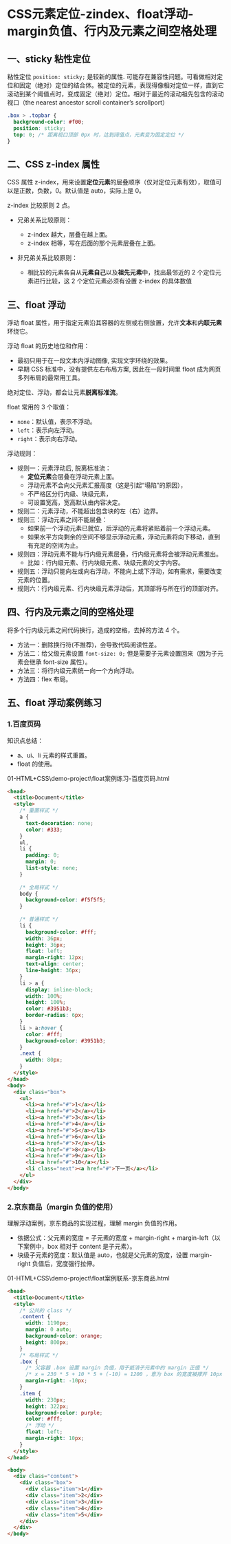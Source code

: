 # CSS元素定位-zindex、float浮动-margin负值、行内及元素之间空格处理

## 一、sticky 粘性定位

粘性定位 `position: sticky;` 是较新的属性. 可能存在兼容性问题。可看做相对定位和固定（绝对）定位的结合体。被定位的元素，表现得像相对定位一样，直到它滚动到某个阈值点时，变成固定（绝对）定位。相对于最近的滚动祖先包含的滚动视口（the nearest ancestor scroll container’s scrollport）

```css
.box > .topbar {
  background-color: #f00;
  position: sticky;
  top: 0; /* 距离视口顶部 0px 时，达到阔值点，元素变为固定定位 */
}
```

## 二、CSS z-index 属性

CSS 属性 z-index，用来设置**定位元素**的层叠顺序（仅对定位元素有效），取值可以是正数，负数，0。默认值是 auto，实际上是 0。

z-index 比较原则 2 点。

- 兄弟关系比较原则：

  - z-index 越大，层叠在越上面。
  - z-index 相等，写在后面的那个元素层叠在上面。

- 非兄弟关系比较原则：

  - 相比较的元素各自从**元素自己**以及**祖先元素**中，找出最邻近的 2 个定位元素进行比较，这 2 个定位元素必须有设置 z-index 的具体数值

## 三、float 浮动

浮动 float 属性，用于指定元素沿其容器的左侧或右侧放置，允许**文本**和**内联元素**环绕它。

浮动 float 的历史地位和作用：

- 最初只用于在一段文本内浮动图像, 实现文字环绕的效果。
- 早期 CSS 标准中，没有提供左右布局方案, 因此在一段时间里 float 成为网页多列布局的最常用工具。

绝对定位、浮动，都会让元素**脱离标准流**。

float 常用的 3 个取值：

- `none`：默认值，表示不浮动。
- `left`：表示向左浮动。
- `right`：表示向右浮动。

浮动规则：

- 规则一：元素浮动后, 脱离标准流：
  - **定位元素**会层叠在浮动元素上面。
  - 浮动元素不会向父元素汇报高度（这是引起“塌陷”的原因），
  - 不严格区分行内级、块级元素，
  - 可设置宽高，宽高默认由内容决定。
- 规则二：元素浮动，不能超出包含块的左（右）边界。
- 规则三：浮动元素之间不能层叠：
  - 如果前一个浮动元素已就位，后浮动的元素将紧贴着前一个浮动元素。
  - 如果水平方向剩余的空间不够显示浮动元素，浮动元素将向下移动，直到有充足的空间为止。
- 规则四：浮动元素不能与行内级元素层叠，行内级元素将会被浮动元素推出。
  - 比如：行内级元素、行内块级元素、块级元素的文字内容。
- 规则五：浮动只能向左或向右浮动，不能向上或下浮动，如有需求，需要改变元素的位置。
- 规则六：行内级元素、行内块级元素浮动后，其顶部将与所在行的顶部对齐。

## 四、行内及元素之间的空格处理

将多个行内级元素之间代码换行，造成的空格，去掉的方法 4 个。

- 方法一：删除换行符(不推荐)，会导致代码阅读性差。
- 方法二：给父级元素设置 `font-size: 0;` 但是需要子元素设置回来（因为子元素会继承 font-size 属性）。
- 方法三：将行内级元素统一向一个方向浮动。
- 方法四：flex 布局。

## 五、float 浮动案例练习

### 1.百度页码

知识点总结：

- a、ui、li 元素的样式重置。
- float 的使用。

01-HTML+CSS\demo-project\float案例练习-百度页码.html

```html
<head>
  <title>Document</title>
  <style>
    /* 重置样式 */
    a {
      text-decoration: none;
      color: #333;
    }
    ul,
    li {
      padding: 0;
      margin: 0;
      list-style: none;
    }
    
    /* 全局样式 */
    body {
      background-color: #f5f5f5;
    }
    
    /* 普通样式 */
    li {
      background-color: #fff;
      width: 36px;
      height: 36px;
      float: left;
      margin-right: 12px;
      text-align: center;
      line-height: 36px;
    }
    li > a {
      display: inline-block;
      width: 100%;
      height: 100%;
      color: #3951b3;
      border-radius: 6px;
    }
    li > a:hover {
      color: #fff;
      background-color: #3951b3;
    }
    .next {
      width: 80px;
    }
  </style>
</head>
<body>
  <div class="box">
    <ul>
      <li><a href="#">1</a></li>
      <li><a href="#">2</a></li>
      <li><a href="#">3</a></li>
      <li><a href="#">4</a></li>
      <li><a href="#">5</a></li>
      <li><a href="#">6</a></li>
      <li><a href="#">7</a></li>
      <li><a href="#">8</a></li>
      <li><a href="#">9</a></li>
      <li><a href="#">10</a></li>
      <li class="next"><a href="#">下一页</a></li>
    </ul>
  </div>
</body>
```

### 2.京东商品（margin 负值的使用）

理解浮动案例，京东商品的实现过程，理解 margin 负值的作用。

- 依据公式：父元素的宽度 = 子元素的宽度 + margin-right + margin-left（以下案例中，box 相对于 content 是子元素）。
- 块级子元素的宽度：默认值是 auto，也就是父元素的宽度，设置 margin-right 负值后，宽度强行拉伸。

01-HTML+CSS\demo-project\float案例联系-京东商品.html

```html
<head>
  <title>Document</title>
  <style>
    /* 公共的 class */
    .content {
      width: 1190px;
      margin: 0 auto;
      background-color: orange;
      height: 800px;
    }
    /* 布局样式 */
    .box {
      /* 父容器 .box 设置 margin 负值，用于抵消子元素中的 margin 正值 */
      /* x = 230 * 5 + 10 * 5 + (-10) = 1200 ，意为 box 的宽度被撑开 10px 后成为 1200px */
      margin-right: -10px;
    }
    .item {
      width: 230px;
      height: 322px;
      background-color: purple;
      color: #fff;
      /* 浮动 */
      float: left;
      margin-right: 10px;
    }
  </style>
</head>

<body>
  <div class="content">
    <div class="box">
      <div class="item">1</div>
      <div class="item">2</div>
      <div class="item">3</div>
      <div class="item">4</div>
      <div class="item">5</div>
    </div>
  </div>
</body>
```
